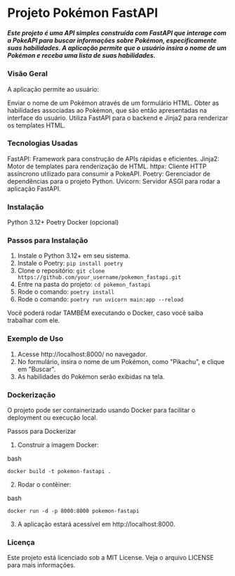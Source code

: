 # Projeto Pokémon FastAPI


##### Este projeto é uma API simples construída com FastAPI que interage com a PokeAPI para buscar informações sobre Pokémon, especificamente suas habilidades. A aplicação permite que o usuário insira o nome de um Pokémon e receba uma lista de suas habilidades.


### Visão Geral

A aplicação permite ao usuário:

Enviar o nome de um Pokémon através de um formulário HTML.
Obter as habilidades associadas ao Pokémon, que são então apresentadas na interface do usuário.
Utiliza FastAPI para o backend e Jinja2 para renderizar os templates HTML.


### Tecnologias Usadas


FastAPI: Framework para construção de APIs rápidas e eficientes.
Jinja2: Motor de templates para renderização de HTML.
httpx: Cliente HTTP assíncrono utilizado para consumir a PokeAPI.
Poetry: Gerenciador de dependências para o projeto Python.
Uvicorn: Servidor ASGI para rodar a aplicação FastAPI.

### Instalação


Python 3.12+
Poetry
Docker (opcional)

### Passos para Instalação


1. Instale o Python 3.12+ em seu sistema.
2. Instale o Poetry: `pip install poetry`
3. Clone o repositório: `git clone https://github.com/your_username/pokemon_fastapi.git`
4. Entre na pasta do projeto: `cd pokemon_fastapi`
5. Rode o comando: `poetry install`
6. Rode o comando: `poetry run uvicorn main:app --reload`

Você poderá rodar TAMBÉM executando o Docker, caso você saiba trabalhar com ele.

### Exemplo de Uso

1. Acesse http://localhost:8000/ no navegador.
2. No formulário, insira o nome de um Pokémon, como "Pikachu", e clique em "Buscar".
3. As habilidades do Pokémon serão exibidas na tela.


### Dockerização

O projeto pode ser containerizado usando Docker para facilitar o deployment ou execução local.

Passos para Dockerizar


1. Construir a imagem Docker:

bash
````
docker build -t pokemon-fastapi .

````


2. Rodar o contêiner:

bash
`````
docker run -d -p 8000:8000 pokemon-fastapi

`````

3. A aplicação estará acessível em http://localhost:8000.


### Licença

Este projeto está licenciado sob a MIT License. Veja o arquivo LICENSE para mais informações.

